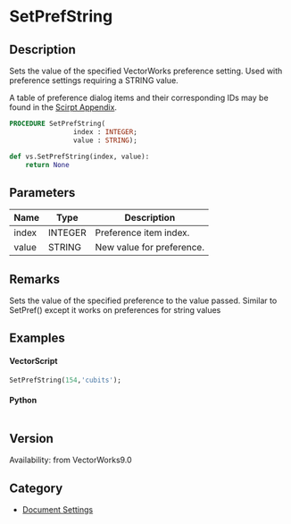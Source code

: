 # SetPrefString

## Description
Sets the value of the specified VectorWorks preference setting. Used with preference settings requiring a STRING value.

A table of preference dialog items and their corresponding IDs may be found in the [Scirpt Appendix](../Appendix/pages/Appendix%20F%20-%20Preference%20Selectors.md).

```pascal
PROCEDURE SetPrefString(
				index : INTEGER;
				value : STRING);
```

```python
def vs.SetPrefString(index, value):
    return None
```

## Parameters
|Name|Type|Description|
|---|---|---|
|index|INTEGER|Preference item index.|
|value|STRING|New value for preference.|

## Remarks
Sets the value of the specified preference to the value passed.   Similar to SetPref() except it works on preferences for string values

## Examples
#### VectorScript ####
```pascal
SetPrefString(154,'cubits');
```
#### Python ####
```python

```

## Version
Availability: from VectorWorks9.0

## Category
* [Document Settings](../Categories/Document%20Settings.md)
